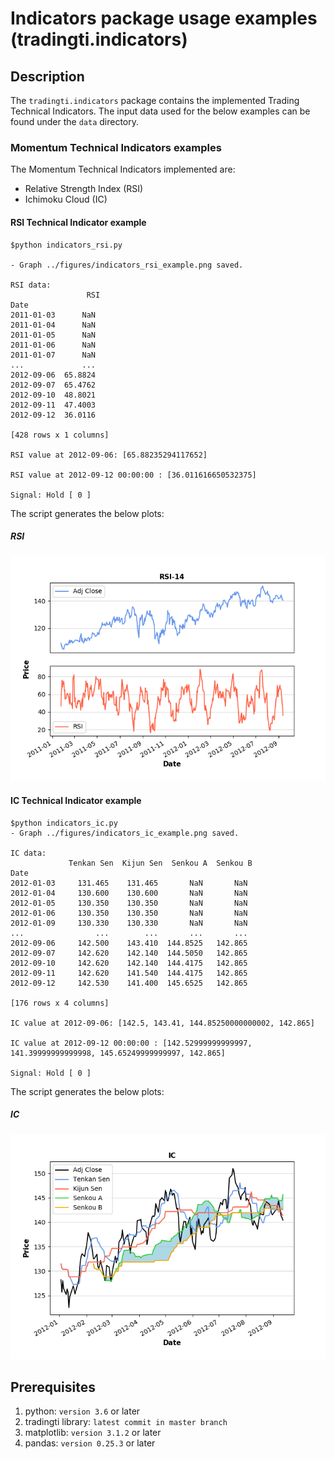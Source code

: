 # Indicators package usage examples (tradingti.indicators)
## Description
The `tradingti.indicators` package contains the implemented Trading Technical Indicators. The input data used for the below examples can be found under the `data` directory.

### Momentum Technical Indicators examples
The Momentum Technical Indicators implemented are:
- Relative Strength Index (RSI)
- Ichimoku Cloud (IC)

#### RSI Technical Indicator example
```
$python indicators_rsi.py

- Graph ../figures/indicators_rsi_example.png saved.

RSI data:
                 RSI
Date
2011-01-03      NaN
2011-01-04      NaN
2011-01-05      NaN
2011-01-06      NaN
2011-01-07      NaN
...             ...
2012-09-06  65.8824
2012-09-07  65.4762
2012-09-10  48.8021
2012-09-11  47.4003
2012-09-12  36.0116

[428 rows x 1 columns]

RSI value at 2012-09-06: [65.88235294117652]

RSI value at 2012-09-12 00:00:00 : [36.011616650532375]

Signal: Hold [ 0 ]
```

The script generates the below plots:

##### RSI
![](../figures/indicators_rsi_example.png?raw=true)

#### IC Technical Indicator example
```
$python indicators_ic.py
- Graph ../figures/indicators_ic_example.png saved.

IC data:
             Tenkan Sen  Kijun Sen  Senkou A  Senkou B
Date
2012-01-03     131.465    131.465       NaN       NaN
2012-01-04     130.600    130.600       NaN       NaN
2012-01-05     130.350    130.350       NaN       NaN
2012-01-06     130.350    130.350       NaN       NaN
2012-01-09     130.330    130.330       NaN       NaN
...                ...        ...       ...       ...
2012-09-06     142.500    143.410  144.8525   142.865
2012-09-07     142.620    142.140  144.5050   142.865
2012-09-10     142.620    142.140  144.4175   142.865
2012-09-11     142.620    141.540  144.4175   142.865
2012-09-12     142.530    141.400  145.6525   142.865

[176 rows x 4 columns]

IC value at 2012-09-06: [142.5, 143.41, 144.85250000000002, 142.865]

IC value at 2012-09-12 00:00:00 : [142.52999999999997, 141.39999999999998, 145.65249999999997, 142.865]

Signal: Hold [ 0 ]
```

The script generates the below plots:

##### IC
![](../figures/indicators_ic_example.png?raw=true)

## Prerequisites
1. python: `version 3.6` or later
2. tradingti library: `latest commit in master branch`
3. matplotlib: `version 3.1.2` or later
4. pandas: `version 0.25.3` or later

